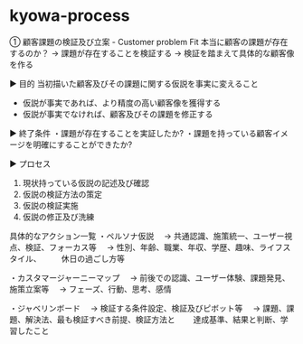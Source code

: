 # kyowa-process

① 顧客課題の検証及び立案 - Customer problem Fit
本当に顧客の課題が存在するのか？
→ 課題が存在することを検証する
→ 検証を踏まえて具体的な顧客像を作る
 
▶︎ 目的
当初描いた顧客及びその課題に関する仮説を事実に変えること
- 仮説が事実であれば、より精度の高い顧客像を獲得する
- 仮説が事実でなければ、顧客及びその課題を修正する

▶︎ 終了条件
・課題が存在することを実証したか? 
・課題を持っている顧客イメージを明確にすることができたか?

▶︎ プロセス
1. 現状持っている仮説の記述及び確認
2. 仮説の検証方法の策定
3. 仮説の検証実施
4. 仮説の修正及び洗練

具体的なアクション一覧
・ペルソナ仮説
　→ 共通認識、施策統一、ユーザー視点、検証、フォーカス等
　→ 性別、年齢、職業、年収、学歴、趣味、ライフスタイル、
　　  休日の過ごし方等
 
・カスタマージャーニーマップ
　→ 前後での認識、ユーザー体験、課題発見、施策立案等
　→ フェーズ、行動、思考、感情
 
・ジャベリンボード
　→ 検証する条件設定、検証及びピボット等
　→ 課題、課題、解決法、最も検証すべき前提、検証方法と
　　達成基準、結果と判断、学習したこと
